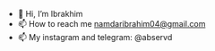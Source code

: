 - 👋 Hi, I’m Ibrakhim
- 📫 How to reach me namdaribrahim04@gmail.com
- 📫 My instagram and telegram: @abservd

<!---
Namdar1Ibrakhim/Namdar1Ibrakhim is a ✨ special ✨ repository because its `README.md` (this file) appears on your GitHub profile.
You can click the Preview link to take a look at your changes.
--->

